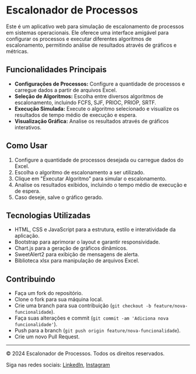 # Escalonador de Processos

Este é um aplicativo web para simulação de escalonamento de processos em sistemas operacionais. Ele oferece uma interface amigável para configurar os processos e executar diferentes algoritmos de escalonamento, permitindo análise de resultados através de gráficos e métricas.

## Funcionalidades Principais

- **Configurações de Processos:** Configure a quantidade de processos e carregue dados a partir de arquivos Excel.
- **Seleção de Algoritmos:** Escolha entre diversos algoritmos de escalonamento, incluindo FCFS, SJF, PRIOC, PRIOP, SRTF.
- **Execução Simulada:** Execute o algoritmo selecionado e visualize os resultados de tempo médio de execução e espera.
- **Visualização Gráfica:** Analise os resultados através de gráficos interativos.

## Como Usar

1. Configure a quantidade de processos desejada ou carregue dados do Excel.
2. Escolha o algoritmo de escalonamento a ser utilizado.
3. Clique em "Executar Algoritmo" para simular o escalonamento.
4. Analise os resultados exibidos, incluindo o tempo médio de execução e de espera.
5. Caso deseje, salve o gráfico gerado.

## Tecnologias Utilizadas

- HTML, CSS e JavaScript para a estrutura, estilo e interatividade da aplicação.
- Bootstrap para aprimorar o layout e garantir responsividade.
- Chart.js para a geração de gráficos dinâmicos.
- SweetAlert2 para exibição de mensagens de alerta.
- Biblioteca xlsx para manipulação de arquivos Excel.

## Contribuindo

- Faça um fork do repositório.
- Clone o fork para sua máquina local.
- Crie uma branch para sua contribuição (`git checkout -b feature/nova-funcionalidade`).
- Faça suas alterações e commit (`git commit -am 'Adiciona nova funcionalidade'`).
- Push para a branch (`git push origin feature/nova-funcionalidade`).
- Crie um novo Pull Request.

---

&copy; 2024 Escalonador de Processos. Todos os direitos reservados.

Siga nas redes sociais: [LinkedIn](https://www.linkedin.com/in/vitor-argolo-76a624110/), [Instagram](https://www.instagram.com/apc_vitor/)
